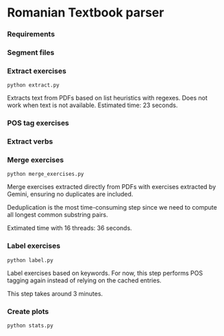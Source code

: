 # Romanian Textbook parser

### Requirements

### Segment files

### Extract exercises

```
python extract.py
```

Extracts text from PDFs based on list heuristics with regexes. Does not work when text is not available. Estimated time: 23 seconds.

### POS tag exercises

### Extract verbs

### Merge exercises

```
python merge_exercises.py
```

Merge exercises extracted directly from PDFs with exercises extracted by Gemini, ensuring no duplicates are included.

Deduplication is the most time-consuming step since we need to compute all longest common substring pairs.

Extimated time with 16 threads: 36 seconds.

### Label exercises

```
python label.py
```

Label exercises based on keywords. For now, this step performs POS tagging again instead of relying on the cached entries.

This step takes around 3 minutes.

### Create plots

```
python stats.py
```
